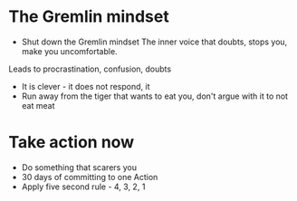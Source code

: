 # The Gremlin mindset
* Shut down the Gremlin mindset
The inner voice that doubts, stops you, make you uncomfortable.

Leads to procrastination, confusion, doubts

* It is clever - it does not respond, it 
* Run away from the tiger that wants to eat you, don't argue with it to not eat meat

# Take action now
* Do something that scarers you
* 30 days of committing to one Action
* Apply five second rule - 4, 3, 2, 1
